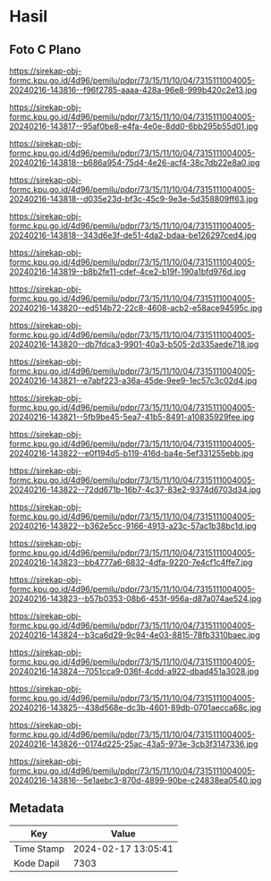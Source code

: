 # Hasil

## Foto C Plano

https://sirekap-obj-formc.kpu.go.id/4d96/pemilu/pdpr/73/15/11/10/04/7315111004005-20240216-143816--f96f2785-aaaa-428a-96e8-999b420c2e13.jpg

https://sirekap-obj-formc.kpu.go.id/4d96/pemilu/pdpr/73/15/11/10/04/7315111004005-20240216-143817--95af0be8-e4fa-4e0e-8dd0-6bb295b55d01.jpg

https://sirekap-obj-formc.kpu.go.id/4d96/pemilu/pdpr/73/15/11/10/04/7315111004005-20240216-143818--b686a954-75d4-4e26-acf4-38c7db22e8a0.jpg

https://sirekap-obj-formc.kpu.go.id/4d96/pemilu/pdpr/73/15/11/10/04/7315111004005-20240216-143818--d035e23d-bf3c-45c9-9e3e-5d358809ff63.jpg

https://sirekap-obj-formc.kpu.go.id/4d96/pemilu/pdpr/73/15/11/10/04/7315111004005-20240216-143818--343d6e3f-de51-4da2-bdaa-be126297ced4.jpg

https://sirekap-obj-formc.kpu.go.id/4d96/pemilu/pdpr/73/15/11/10/04/7315111004005-20240216-143819--b8b2fe11-cdef-4ce2-b19f-190a1bfd976d.jpg

https://sirekap-obj-formc.kpu.go.id/4d96/pemilu/pdpr/73/15/11/10/04/7315111004005-20240216-143820--ed514b72-22c8-4608-acb2-e58ace94595c.jpg

https://sirekap-obj-formc.kpu.go.id/4d96/pemilu/pdpr/73/15/11/10/04/7315111004005-20240216-143820--db7fdca3-9901-40a3-b505-2d335aede718.jpg

https://sirekap-obj-formc.kpu.go.id/4d96/pemilu/pdpr/73/15/11/10/04/7315111004005-20240216-143821--e7abf223-a36a-45de-9ee9-1ec57c3c02d4.jpg

https://sirekap-obj-formc.kpu.go.id/4d96/pemilu/pdpr/73/15/11/10/04/7315111004005-20240216-143821--5fb9be45-5ea7-41b5-8491-a10835929fee.jpg

https://sirekap-obj-formc.kpu.go.id/4d96/pemilu/pdpr/73/15/11/10/04/7315111004005-20240216-143822--e0f194d5-b119-416d-ba4e-5ef331255ebb.jpg

https://sirekap-obj-formc.kpu.go.id/4d96/pemilu/pdpr/73/15/11/10/04/7315111004005-20240216-143822--72dd671b-16b7-4c37-83e2-9374d6703d34.jpg

https://sirekap-obj-formc.kpu.go.id/4d96/pemilu/pdpr/73/15/11/10/04/7315111004005-20240216-143822--b362e5cc-9166-4913-a23c-57ac1b38bc1d.jpg

https://sirekap-obj-formc.kpu.go.id/4d96/pemilu/pdpr/73/15/11/10/04/7315111004005-20240216-143823--bb4777a6-6832-4dfa-9220-7e4cf1c4ffe7.jpg

https://sirekap-obj-formc.kpu.go.id/4d96/pemilu/pdpr/73/15/11/10/04/7315111004005-20240216-143823--b57b0353-08b6-453f-956a-d87a074ae524.jpg

https://sirekap-obj-formc.kpu.go.id/4d96/pemilu/pdpr/73/15/11/10/04/7315111004005-20240216-143824--b3ca6d29-9c94-4e03-8815-78fb3310baec.jpg

https://sirekap-obj-formc.kpu.go.id/4d96/pemilu/pdpr/73/15/11/10/04/7315111004005-20240216-143824--7051cca9-036f-4cdd-a922-dbad451a3028.jpg

https://sirekap-obj-formc.kpu.go.id/4d96/pemilu/pdpr/73/15/11/10/04/7315111004005-20240216-143825--438d568e-dc3b-4601-89db-0701aecca68c.jpg

https://sirekap-obj-formc.kpu.go.id/4d96/pemilu/pdpr/73/15/11/10/04/7315111004005-20240216-143826--0174d225-25ac-43a5-973e-3cb3f3147336.jpg

https://sirekap-obj-formc.kpu.go.id/4d96/pemilu/pdpr/73/15/11/10/04/7315111004005-20240216-143816--5e1aebc3-870d-4899-90be-c24838ea0540.jpg


## Metadata

| Key        | Value               |
| ---------- | ------------------- |
| Time Stamp | 2024-02-17 13:05:41 |
| Kode Dapil | 7303                |



